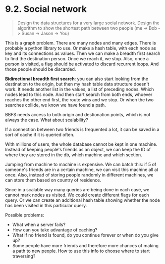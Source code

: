 # 9.2. Social network

> Design the data structures for a very large social network. Design the algorithm to show the shortest path between two people (me -> Bob -> Susan -> Jason -> You)

This is a graph problem. There are many nodes and many edges. There is probably a python library to use. Or make a hash table, with each node as key and its connections as values. Then we can make a breadth first search to find the destination person. Once we reach it, we stop. Also, once a person is visited, a flag should be activated to discard recurrent loops. And those people should be discarded.

**Bidirectional breadth first search**: you can also start looking from the destination to the origin, but then my hash table data structure doesn't work. It needs another list in the values, a list of preceding nodes. Which nodes lead to this node. And then start search from both ends, whoever reaches the other end first, the route wins and we stop. Or when the two searches collide, we know we have found a path.

BBFS needs access to both origin and destionation points, which is not always the case. What about scalability?

If a connection between two friends is frequented a lot, it can be saved in a sort of cache if it is queried often.

With millions of users, the whole database cannot be kept in one machine. Instead of keeping people's friends as an object, we can keep the ID of where they are stored in the db, which machine and which section.

Jumping from machine to machine is expensive. We can batch this: if 5 of someone's friends are in a certain machine, we can visit this machine all at once. Also, instead of storing people randomly in different machines, we can store them based on country of residence.

Since in a scalable way many queries are being done in each case, we cannot mark nodes as visited. We could create different flags for each query. Or we can create an additional hash table showing whether the node has been visited in this particular query.

Possible problems:

* What when a server fails?
* How can you take advantage of caching?
* What if no friend is found, do you continue forever or when do you give up?
* Some people have more friends and therefore more chances of making a path to new people. How to use this info to choose where to start traversing?
